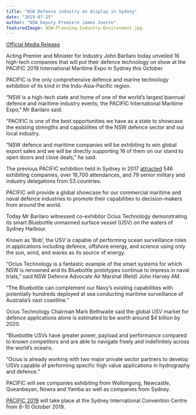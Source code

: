 ```yaml
---
title: "NSW Defence industry on display in Sydney"
date: "2019-07-25"
author: "NSW Deputy Premiere James Jooste"
featuredImage: NSW-Planning-Industry-Environment.jpg
---
```


[Official Media Release](./25072019-John-Barilaro-med-release.pdf)

Acting Premier and Minister for Industry John Barilaro today unveiled 16 high-tech companies that will put their defence technology on show at the PACIFIC 2019 International Maritime Expo in Sydney this October.

 

PACIFIC is the only comprehensive defence and marine technology exhibition of its kind in the Indo-Asia-Pacific region.

 

“NSW is a high-tech state and home of one of the world’s largest biannual defence and maritime industry events, the PACIFIC International Maritime Expo,” Mr Barilaro said.

 

“PACIFIC is one of the best opportunities we have as a state to showcase the existing strengths and capabilities of the NSW defence sector and our local industry.

 

“NSW defence and maritime companies will be exhibiting to win global export sales and we will be directly supporting 16 of them on our stand to open doors and close deals,” he said.

 

The previous PACIFIC exhibition held in Sydney in 2017 [attracted](https://www.pacificexpo.com.au/about/2017-highlights.asp) 546 exhibiting companies, over 16,700 attendances, and 79 senior military and industry delegations from 53 countries.



 

PACIFIC will provide a global showcase for our commercial maritime and naval defence industries to promote their capabilities to decision-makers from around the world.

 

Today Mr Barilaro witnessed co-exhibitor Ocius Technology demonstrating its smart Bluebottle unmanned surface vessel (USV) on the waters of Sydney Harbour.

 

Known as ‘Bob’, the USV is capable of performing ocean surveillance roles in applications including defence, offshore energy, and science using only the sun, wind, and waves as its source of energy.    

   

“Ocius Technology is a fantastic example of the smart systems for which NSW is renowned and its Bluebottle prototypes continue to impress in naval trials,” said NSW Defence Advocate Air Marshal (Retd) John Harvey AM.

 

“The Bluebottle can complement our Navy’s existing capabilities with potentially hundreds deployed at sea conducting maritime surveillance of Australia’s vast coastline.”

 

Ocius Technology Chairman Mark Bethwaite said the global USV market for defence applications alone is estimated to be worth around $4 billion by 2020.

 

“Bluebottle USVs have greater power, payload and performance compared to known competitors and are able to navigate freely and indefinitely across the world’s oceans.

 

“Ocius is already working with two major private sector partners to develop USVs capable of performing specific high value applications in hydrography and defence.”   
 

PACIFIC will see companies exhibiting from Wollongong, Newcastle, Queanbeyan, Nowra and Yamba as well as companies from Sydney.


[PACIFIC 2019](https://www.pacificexpo.com.au/) will take place at the Sydney International Convention Centre from 8-10 October 2019. 

